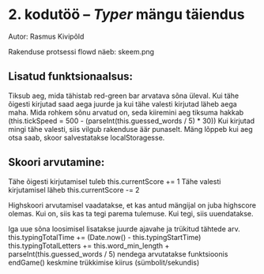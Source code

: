 # 2. kodutöö – *Typer* mängu täiendus

Autor: Rasmus Kivipõld

Rakenduse protsessi flowd näeb:  skeem.png

## Lisatud funktsionaalsus:
Tiksub aeg, mida tähistab red-green bar arvatava sõna üleval. Kui tähe õigesti kirjutad saad aega juurde ja kui tähe valesti kirjutad läheb aega maha.
Mida rohkem sõnu arvatud on, seda kiiremini aeg tiksuma hakkab (this.tickSpeed = 500 - (parseInt(this.guessed_words / 5) * 30))
Kui kirjutad mingi tähe valesti, siis vilgub rakenduse äär punaselt.
Mäng lõppeb kui aeg otsa saab, skoor salvestatakse localStoragesse.

## Skoori arvutamine:
Tähe õigesti kirjutamisel tuleb this.currentScore += 1
Tähe valesti kirjutamisel läheb this.currentScore -= 2

Highskoori arvutamisel vaadatakse, et kas antud mängijal on juba highscore olemas. Kui on, siis kas ta tegi parema tulemuse. Kui tegi, siis uuendatakse.

Iga uue sõna loosimisel lisatakse juurde ajavahe ja trükitud tähtede arv. 
this.typingTotalTime += (Date.now() - this.typingStartTime)
this.typingTotalLetters += this.word_min_length + parseInt(this.guessed_words / 5)
nendega arvutatakse funktsioonis endGame() keskmine trükkimise kiirus (sümbolit/sekundis)
